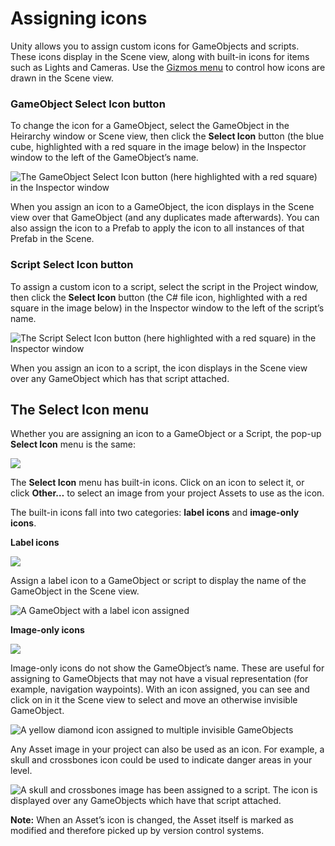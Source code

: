 # Assigning icons

Unity allows you to assign custom icons for GameObjects and scripts. These icons display in the Scene view, along with built-in icons for items such as Lights and Cameras. Use the [Gizmos menu](GizmosMenu) to control how icons are drawn in the Scene view.

### GameObject Select Icon button

To change the icon for a GameObject, select the GameObject in the Heirarchy window or Scene view, then click the __Select Icon__ button (the blue cube, highlighted with a red square in the image below) in the Inspector window to the left of the GameObject’s name.

![The GameObject __Select Icon__ button (here highlighted with a red square) in the Inspector window](../uploads/Main/IconSelectorForGameObject.png)

When you assign an icon to a GameObject, the icon displays in the Scene view over that GameObject (and any duplicates made afterwards). You can also assign the icon to a Prefab to apply the icon to all instances of that Prefab in the Scene.

### Script Select Icon button

To assign a custom icon to a script, select the script in the Project window, then click the __Select Icon__ button (the C# file icon, highlighted with a red square in the image below) in the Inspector window to the left of the script’s name.

![The Script __Select Icon__ button (here highlighted with a red square) in the Inspector window](../uploads/Main/IconSelectorForScript.png)

When you assign an icon to a script, the icon displays in the Scene view over any GameObject which has that script attached.

## The Select Icon menu

Whether you are assigning an icon to a GameObject or a Script, the pop-up __Select Icon__ menu is the same:

![](../uploads/Main/IconSelectorPopup.png)

The __Select Icon__ menu has built-in icons. Click on an icon to select it, or click __Other…__ to select an image from your project Assets to use as the icon.

The built-in icons fall into two categories: __label icons__ and __image-only icons__. 

__Label icons__

![](../uploads/Main/LabelIcons.png)

Assign a label icon to a GameObject or script to display the name of the GameObject in the Scene view.

![A GameObject with a label icon assigned](../uploads/Main/IconLabel.png)

__Image-only icons__

![](../uploads/Main/ImageOnlyIcons.png)

Image-only icons do not show the GameObject’s name. These are useful for assigning to GameObjects that may not have a visual representation (for example, navigation waypoints). With an icon assigned, you can see and click on in it the Scene view to select and move an otherwise invisible GameObject.

![A yellow diamond icon assigned to multiple invisible GameObjects](../uploads/Main/IconsAssignedToInvisibleGameObjects.png)

Any Asset image in your project can also be used as an icon. For example, a skull and crossbones icon could be used to indicate danger areas in your level.

![A skull and crossbones image has been assigned to a script. The icon is displayed over any GameObjects which have that script attached.](../uploads/Main/IconCustomAssignedToScript.png)

**Note:** When an Asset’s icon is changed, the Asset itself is marked as modified and therefore picked up by version control systems.